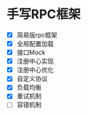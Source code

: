 # 手写RPC框架

- [x] 简易版rpc框架
- [x] 全局配置加载
- [x] 接口Mock
- [x] 注册中心实现
- [x] 注册中心优化
- [x] 自定义协议
- [x] 负载均衡
- [x] 重试机制
- [ ] 容错机制